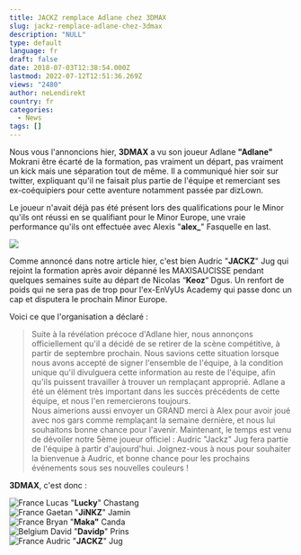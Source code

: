 ```yaml
---
title: JACKZ remplace Adlane chez 3DMAX
slug: jackz-remplace-adlane-chez-3dmax
description: "NULL"
type: default
language: fr
draft: false
date: 2018-07-03T12:38:54.000Z
lastmod: 2022-07-12T12:51:36.269Z
views: "2480"
author: neLendirekt
country: fr
categories:
  - News
tags: []
---
```

Nous vous l'annoncions hier, **3DMAX** a vu son joueur Adlane **"Adlane"** Mokrani être écarté de la formation, pas vraiment un départ, pas vraiment un kick mais une séparation tout de même. Il a communiqué hier soir sur twitter, expliquant qu'il ne faisait plus partie de l'équipe et remerciant ses ex-coéquipiers pour cette aventure notamment passée par dizLown.

Le joueur n'avait déjà pas été présent lors des qualifications pour le Minor qu'ils ont réussi en se qualifiant pour le Minor Europe, une vraie performance qu'ils ont effectuée avec Alexis "**alex\_**" Fasquelle en last.

![](//picture/5b38e4e07ca70/pic.jpg)

Comme annoncé dans notre article hier, c'est bien Audric "**JACKZ**" Jug qui rejoint la formation après avoir dépanné les MAXISAUCISSE pendant quelques semaines suite au départ de Nicolas “**Keoz**“ Dgus. Un renfort de poids qui ne sera pas de trop pour l'ex-EnVyUs Academy qui passe donc un cap et disputera le prochain Minor Europe.

Voici ce que l'organisation a déclaré :

> Suite à la révélation précoce d'Adlane hier, nous annonçons officiellement qu'il a décidé de se retirer de la scène compétitive, à partir de septembre prochain. Nous savions cette situation lorsque nous avons accepté de signer l'ensemble de l'équipe, à la condition unique qu'il divulguera cette information au reste de l'équipe, afin qu'ils puissent travailler à trouver un remplaçant approprié. Adlane a été un élément très important dans les succès précédents de cette équipe, et nous l'en remercierons toujours.  
> Nous aimerions aussi envoyer un GRAND merci à Alex pour avoir joué avec nos gars comme remplaçant la semaine dernière, et nous lui souhaitons bonne chance pour l'avenir. Maintenant, le temps est venu de dévoiler notre 5ème joueur officiel : Audric "Jackz" Jug fera partie de l'équipe à partir d'aujourd'hui. Joignez-vous à nous pour souhaiter la bienvenue à Audric, et bonne chance pour les prochains événements sous ses nouvelles couleurs !

**3DMAX**, c'est donc :

![France](/images/countries/fr.svg)⁠ Lucas "**Lucky**" Chastang  
![France](/images/countries/fr.svg)⁠ Gaetan "**JiNKZ**" Jamin  
![France](/images/countries/fr.svg)⁠ Bryan "**Maka"** Canda  
![Belgium](/images/countries/be.svg)⁠ David "**Davidp**" Prins  
![France](/images/countries/fr.svg)⁠ Audric "**JACKZ**" Jug
